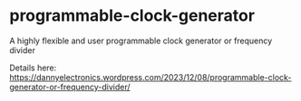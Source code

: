 # programmable-clock-generator
A highly flexible and user programmable clock generator or frequency divider

Details here: https://dannyelectronics.wordpress.com/2023/12/08/programmable-clock-generator-or-frequency-divider/
